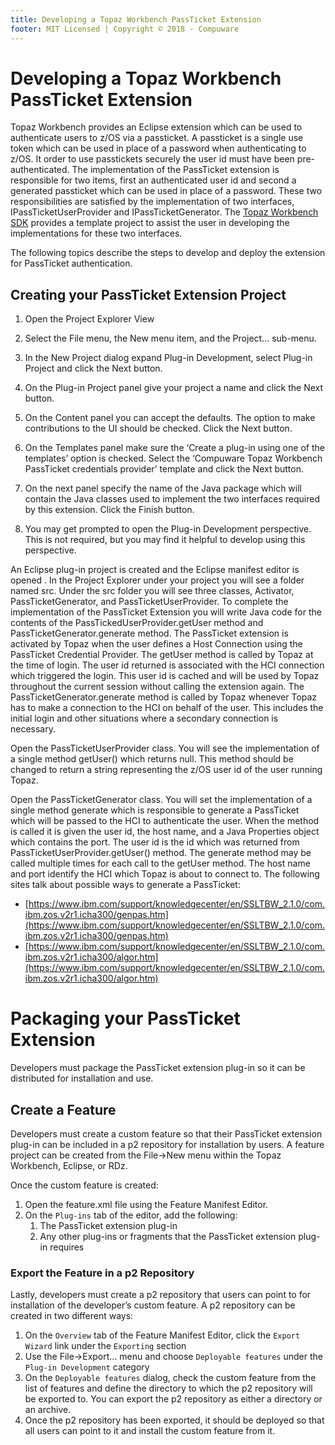 ```yaml
---
title: Developing a Topaz Workbench PassTicket Extension
footer: MIT Licensed | Copyright © 2018 - Compuware
---
```


# Developing a Topaz Workbench PassTicket Extension

Topaz Workbench provides an Eclipse extension which can be used to authenticate users to z/OS via a passticket. A passticket is a single use token which can be used in place of a password when authenticating to z/OS. It order to use passtickets securely the user id must have been pre-authenticated. The implementation of the PassTicket extension is responsible for two items, first an authenticated user id and second a generated passticket which can be used in place of a password. These two responsibilities are satisfied by the implementation of two interfaces, IPassTicketUserProvider and IPassTicketGenerator. The [Topaz Workbench SDK](../docs/apis/topaz_workbench_api_code_snippets.md) provides a template project to assist the user in developing the implementations for these two interfaces.

The following topics describe the steps to develop and deploy the extension for PassTicket authentication.

## Creating your PassTicket Extension Project

1. Open the Project Explorer View

2. Select the File menu, the New menu item, and the Project... sub-menu.
3. In the New Project dialog expand Plug-in Development, select Plug-in Project and click the Next button.
4. On the Plug-in Project panel give your project a name and click the Next button.
5. On the Content panel you can accept the defaults. The option to make contributions to the UI should be checked. Click the Next button.
6. On the Templates panel make sure the ‘Create a plug-in using one of the templates’ option is checked. Select the ‘Compuware Topaz Workbench PassTicket credentials provider’ template and click the Next button.
7. On the next panel specify the name of the Java package which will contain the Java classes used to implement the two interfaces required by this extension. Click the Finish button.
8. You may get prompted to open the Plug-in Development perspective. This is not required, but you may find it helpful to develop using this perspective.

An Eclipse plug-in project is created and the Eclipse manifest editor is opened . In the Project Explorer under your project you will see a folder named src. Under the src folder you will see three classes, Activator, PassTicketGenerator, and PassTicketUserProvider. To complete the implementation of the PassTicket Extension you will write Java code for the contents of the PassTickedUserProvider.getUser method and PassTicketGenerator.generate method. The PassTicket extension is activated by Topaz when the user defines a Host Connection using the PassTicket Credential Provider. The getUser method is called by Topaz at the time of login. The user id returned is associated with the HCI connection which triggered the login. This user id is cached and will be used by Topaz throughout the current session without calling the extension again. The PassTicketGenerator.generate method is called by Topaz whenever Topaz has to make a connection to the HCI on behalf of the user. This includes the initial login and other situations where a secondary connection is necessary.
 
Open the PassTicketUserProvider class. You will see the implementation of a single method getUser() which returns null. This method should be changed to return a string representing the z/OS user id of the user running Topaz.

Open the PassTicketGenerator class. You will set the implementation of a single method generate which is responsible to generate a PassTicket which will be passed to the HCI to authenticate the user. When the method is called it is given the user id, the host name, and a Java Properties object which contains the port. The user id is the id which was returned from PassTicketUserProvider.getUser() method. The generate method may be called multiple times for each call to the getUser method.
The host name and port identify the HCI which Topaz is about to connect to. The following sites talk about possible ways to generate a PassTicket:

- [https://www.ibm.com/support/knowledgecenter/en/SSLTBW_2.1.0/com.ibm.zos.v2r1.icha300/genpas.htm](https://www.ibm.com/support/knowledgecenter/en/SSLTBW_2.1.0/com.ibm.zos.v2r1.icha300/genpas.htm)
- [https://www.ibm.com/support/knowledgecenter/en/SSLTBW_2.1.0/com.ibm.zos.v2r1.icha300/algor.htm](https://www.ibm.com/support/knowledgecenter/en/SSLTBW_2.1.0/com.ibm.zos.v2r1.icha300/algor.htm)

# Packaging your PassTicket Extension

Developers must package the PassTicket extension plug-in so it can be distributed for installation and use.

## Create a Feature

Developers must create a custom feature so that their PassTicket extension plug-in can be included in a p2 repository for installation by users. A feature project can be created from the File->New menu within the Topaz Workbench, Eclipse, or RDz.

Once the custom feature is created:

1. Open the feature.xml file using the Feature Manifest Editor.
2. On the `Plug-ins` tab of the editor, add the following:
   1. The PassTicket extension plug-in
   2. Any other plug-ins or fragments that the PassTicket extension plug-in requires


### Export the Feature in a p2 Repository

Lastly, developers must create a p2 repository that users can point to for installation of the developer’s custom feature. A p2 repository can be created in two different ways:

1. On the `Overview` tab of the Feature Manifest Editor, click the `Export Wizard` link under the `Exporting` section
2. Use the File->Export... menu and choose `Deployable features` under the `Plug-in Development` category
3. On the `Deployable features` dialog, check the custom feature from the list of features and define the directory to which the p2 repository will be exported to. You can export the p2 repository as either a directory or an archive.
4. Once the p2 repository has been exported, it should be deployed so that all users can point to it and install the custom feature from it.

<!--stackedit_data:
eyJoaXN0b3J5IjpbOTUxNTk4Mzg4LDE0MzM2OTY3NDYsMTE0ND
gyNzE1OF19
-->